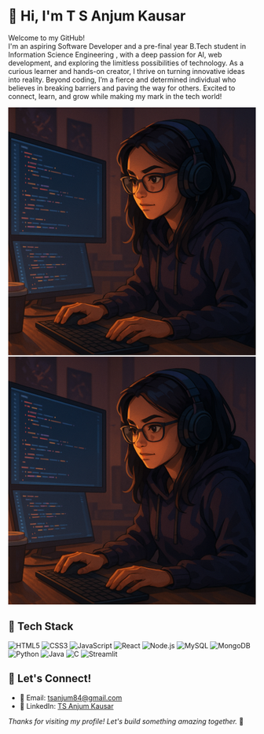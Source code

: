 # 👋 Hi, I'm T S Anjum Kausar

Welcome to my GitHub! <br>
I'm an aspiring Software Developer and a pre-final year B.Tech student in Information Science Engineering , with a deep passion for AI, web development, and exploring the limitless possibilities of technology. As a curious learner and hands-on creator, I thrive on turning innovative ideas into reality. Beyond coding, I’m a fierce and determined individual who believes in breaking barriers and paving the way for others. Excited to connect, learn, and grow while making my mark in the tech world!

![Girl Coding](./meme.png)
<img src="./meme.png" width="600" />


## 🔧 Tech Stack

![HTML5](https://img.shields.io/badge/HTML5-E34F26?style=flat&logo=html5&logoColor=white)
![CSS3](https://img.shields.io/badge/CSS3-1572B6?style=flat&logo=css3&logoColor=white)
![JavaScript](https://img.shields.io/badge/JavaScript-F7DF1E?style=flat&logo=javascript&logoColor=black)
![React](https://img.shields.io/badge/React-20232A?style=flat&logo=react&logoColor=61DAFB)
![Node.js](https://img.shields.io/badge/Node.js-339933?style=flat&logo=nodedotjs&logoColor=white)
![MySQL](https://img.shields.io/badge/MySQL-4479A1?style=flat&logo=mysql&logoColor=white)
![MongoDB](https://img.shields.io/badge/MongoDB-4EA94B?style=flat&logo=mongodb&logoColor=white)
![Python](https://img.shields.io/badge/Python-3776AB?style=flat&logo=python&logoColor=white)
![Java](https://img.shields.io/badge/Java-007396?style=flat&logo=java&logoColor=white)
![C](https://img.shields.io/badge/C-00599C?style=flat&logo=c&logoColor=white)
![Streamlit](https://img.shields.io/badge/Streamlit-FF4B4B?style=flat&logo=streamlit&logoColor=white)

## 💬 Let's Connect!

- 📧 Email: [tsanjum84@gmail.com](mailto:tsanjum84@gmail.com)
- 💼 LinkedIn: [TS Anjum Kausar](https://www.linkedin.com/in/ts-anjum-kausar-303b49270/)


_Thanks for visiting my profile! Let's build something amazing together._ 🚀

